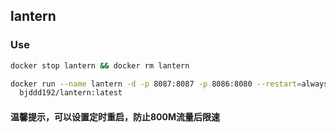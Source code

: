 ## lantern

### Use

```sh
docker stop lantern && docker rm lantern

docker run --name lantern -d -p 8087:8087 -p 8086:8080 --restart=always \
  bjddd192/lantern:latest
```
	
#### 温馨提示，可以设置定时重启，防止800M流量后限速


